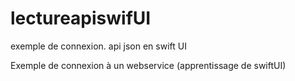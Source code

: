 # lectureapiswifUI
exemple de connexion. api json en swift UI 

Exemple de connexion à un webservice (apprentissage de swiftUI)

